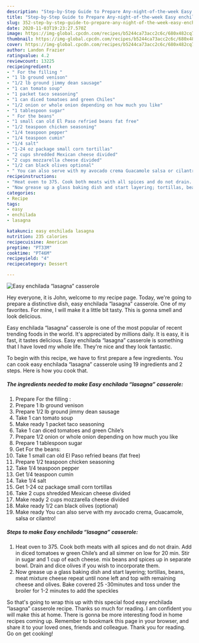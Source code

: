 ```yaml
---
description: "Step-by-Step Guide to Prepare Any-night-of-the-week Easy enchilada “lasagna” casserole"
title: "Step-by-Step Guide to Prepare Any-night-of-the-week Easy enchilada “lasagna” casserole"
slug: 352-step-by-step-guide-to-prepare-any-night-of-the-week-easy-enchilada-lasagna-casserole
date: 2020-11-03T19:23:27.570Z
image: https://img-global.cpcdn.com/recipes/b5244ca73acc2c6c/680x482cq70/easy-enchilada-lasagna-casserole-recipe-main-photo.jpg
thumbnail: https://img-global.cpcdn.com/recipes/b5244ca73acc2c6c/680x482cq70/easy-enchilada-lasagna-casserole-recipe-main-photo.jpg
cover: https://img-global.cpcdn.com/recipes/b5244ca73acc2c6c/680x482cq70/easy-enchilada-lasagna-casserole-recipe-main-photo.jpg
author: Landon Frazier
ratingvalue: 4.2
reviewcount: 13225
recipeingredient:
- " For the filling "
- "1 lb ground venison"
- "1/2 lb ground jimmy dean sausage"
- "1 can tomato soup"
- "1 packet taco seasoning"
- "1 can diced tomatoes and green Chiles"
- "1/2 onion or whole onion depending on how much you like"
- "1 tablespoon sugar"
- " For the beans"
- "1 small can old El Paso refried beans fat free"
- "1/2 teaspoon chicken seasoning"
- "1/4 teaspoon pepper"
- "1/4 teaspoon cumin"
- "1/4 salt"
- "1-24 oz package small corn tortillas"
- "2 cups shredded Mexican cheese divided"
- "2 cups mozzarella cheese divided"
- "1/2 can black olives optional"
- " You can also serve with my avocado crema Guacamole salsa or cilantro"
recipeinstructions:
- "Heat oven to 375. Cook both meats with all spices and do not drain. Add in diced tomatoes w green Chile’s and all simmer on low for 20 min. Stir in sugar and 1 cup of each cheese. mix beans and spices up in separate bowl. Drain and dice olives if you wish to incorporate them."
- "Now grease up a glass baking dish and start layering; tortillas, beans, meat mixture cheese repeat until none left and top with remaining cheese and olives. Bake covered 25 -30minutes and toss under the broiler for 1-2 minutes to add the speckles"
categories:
- Recipe
tags:
- easy
- enchilada
- lasagna

katakunci: easy enchilada lasagna 
nutrition: 235 calories
recipecuisine: American
preptime: "PT33M"
cooktime: "PT46M"
recipeyield: "4"
recipecategory: Dessert

---
```



![Easy enchilada “lasagna” casserole](https://img-global.cpcdn.com/recipes/b5244ca73acc2c6c/680x482cq70/easy-enchilada-lasagna-casserole-recipe-main-photo.jpg)

Hey everyone, it is John, welcome to my recipe page. Today, we're going to prepare a distinctive dish, easy enchilada “lasagna” casserole. One of my favorites. For mine, I will make it a little bit tasty. This is gonna smell and look delicious.



Easy enchilada “lasagna” casserole is one of the most popular of recent trending foods in the world. It's appreciated by millions daily. It is easy, it is fast, it tastes delicious. Easy enchilada “lasagna” casserole is something that I have loved my whole life. They're nice and they look fantastic.


To begin with this recipe, we have to first prepare a few ingredients. You can cook easy enchilada “lasagna” casserole using 19 ingredients and 2 steps. Here is how you cook that.

<!--inarticleads1-->

##### The ingredients needed to make Easy enchilada “lasagna” casserole:

1. Prepare  For the filling :
1. Prepare 1 lb ground venison
1. Prepare 1/2 lb ground jimmy dean sausage
1. Take 1 can tomato soup
1. Make ready 1 packet taco seasoning
1. Take 1 can diced tomatoes and green Chile’s
1. Prepare 1/2 onion or whole onion depending on how much you like
1. Prepare 1 tablespoon sugar
1. Get  For the beans:
1. Take 1 small can old El Paso refried beans (fat free)
1. Prepare 1/2 teaspoon chicken seasoning
1. Take 1/4 teaspoon pepper
1. Get 1/4 teaspoon cumin
1. Take 1/4 salt
1. Get 1-24 oz package small corn tortillas
1. Take 2 cups shredded Mexican cheese divided
1. Make ready 2 cups mozzarella cheese divided
1. Make ready 1/2 can black olives (optional)
1. Make ready  You can also serve with my avocado crema, Guacamole, salsa or cilantro!




<!--inarticleads2-->

##### Steps to make Easy enchilada “lasagna” casserole:

1. Heat oven to 375. Cook both meats with all spices and do not drain. Add in diced tomatoes w green Chile’s and all simmer on low for 20 min. Stir in sugar and 1 cup of each cheese. mix beans and spices up in separate bowl. Drain and dice olives if you wish to incorporate them.
1. Now grease up a glass baking dish and start layering; tortillas, beans, meat mixture cheese repeat until none left and top with remaining cheese and olives. Bake covered 25 -30minutes and toss under the broiler for 1-2 minutes to add the speckles




So that's going to wrap this up with this special food easy enchilada “lasagna” casserole recipe. Thanks so much for reading. I am confident you will make this at home. There is gonna be more interesting food in home recipes coming up. Remember to bookmark this page in your browser, and share it to your loved ones, friends and colleague. Thank you for reading. Go on get cooking!
